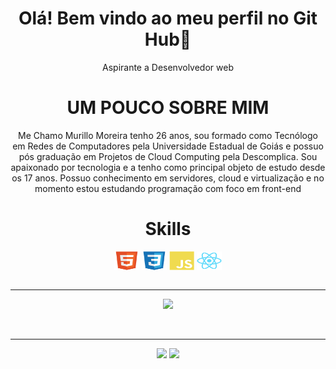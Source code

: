 <h1 align='center'>Olá! Bem vindo ao meu perfil no Git Hub👋</h1>
<p align='center'>  
 Aspirante a Desenvolvedor web 
</p>

<h1 align='center'> UM POUCO SOBRE MIM </h1>
<p align='center'> Me Chamo Murillo Moreira tenho 26 anos, sou formado como Tecnólogo em Redes de Computadores pela Universidade Estadual de Goiás e possuo pós graduação em Projetos de Cloud Computing pela Descomplica. Sou apaixonado por tecnologia e a tenho como principal objeto de estudo desde os 17 anos. Possuo conhecimento em servidores, cloud e virtualização e no momento estou estudando programação com foco em front-end </p>

<div align="center">
     <h1 align="center">Skills</h1>
        <img align="center" height="30" width="40" alt="html-icon" src="https://raw.githubusercontent.com/devicons/devicon/master/icons/html5/html5-original.svg">
        <img align="center" height="30" width="40" alt="css-icon" src="https://raw.githubusercontent.com/devicons/devicon/master/icons/css3/css3-original.svg">
        <img align="center" height="30" width="40" alt="js-icon"  src="https://raw.githubusercontent.com/devicons/devicon/master/icons/javascript/javascript-plain.svg">
        <img align="center" height="30" width="40" alt="react-icon" src="https://raw.githubusercontent.com/devicons/devicon/master/icons/react/react-original.svg">
</div>
<br>
<hr>
  <p align='center'>
      <a href="#"><img src="https://github-readme-stats.vercel.app/api?username=murillomoreira&show_icons=true&count_private=true&theme=dark" width="350"></a>
  </p>
    <br>
    <hr>
<p align='center'>
 <a href = "mailto:ppmurillomoreira@gmail.com">
 <img src="https://img.shields.io/badge/-Gmail-%23333?style=for-the-badge&logo=gmail&logoColor=red" target="_blank"></a>
 <a href="https://www.linkedin.com/in/murillo-moreira-121970144/" target="_blank">
 <img src="https://img.shields.io/badge/-LinkedIn-%230077B5?style=for-the-badge&logo=linkedin&logoColor=white" target="_blank"></a>   
</p>

<!--
**murillomoreira/murillomoreira** is a ✨ _special_ ✨ repository because its `README.md` (this file) appears on your GitHub profile.

Here are some ideas to get you started:

- 🔭 I’m currently working on ...
- 🌱 I’m currently learning ...
- 👯 I’m looking to collaborate on ...
- 🤔 I’m looking for help with ...
- 💬 Ask me about ...
- 📫 How to reach me: ...
- 😄 Pronouns: ...
- ⚡ Fun fact: ...
-->
